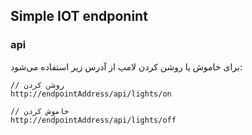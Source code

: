 ## Simple IOT endponint 


### api 
برای خاموش یا روشن کردن لامپ از آدرس زیر استفاده می‌شود:
``` 
// روشن کردن
http://endpointAddress/api/lights/on

// خاموش کردن
http://endpointAddress/api/lights/off
```
